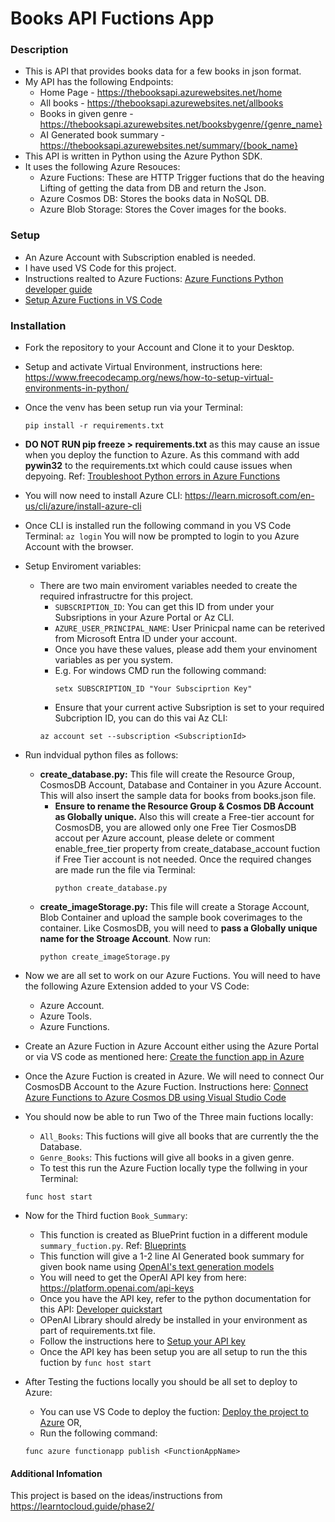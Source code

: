 # Books API Fuctions App
### Description
- This is API that provides books data for a few books in json format.
-	My API has the following Endpoints:
    - Home Page - https://thebooksapi.azurewebsites.net/home
    - All books - https://thebooksapi.azurewebsites.net/allbooks
    - Books in given genre - https://thebooksapi.azurewebsites.net/booksbygenre/{genre_name}
    - AI Generated book summary - https://thebooksapi.azurewebsites.net/summary/{book_name}
- This API is written in Python using the Azure Python SDK.
- It uses the following Azure Resouces:
    - Azure Fuctions: These are HTTP Trigger fuctions that do the heaving Lifting of getting the data from DB and return the Json.
    - Azure Cosmos DB: Stores the books data in NoSQL DB.
    - Azure Blob Storage: Stores the Cover images for the books.
  
### Setup
- An Azure Account with Subscription enabled is needed.
- I have used VS Code for this project.
- Instructions realted to Azure Fuctions: [Azure Functions Python developer guide](https://learn.microsoft.com/en-us/azure/azure-functions/functions-reference-python?tabs=asgi%2Capplication-level&pivots=python-mode-decorators)
- [Setup Azure Fuctions in VS Code](https://learn.microsoft.com/en-us/azure/azure-functions/create-first-function-vs-code-python?pivots=python-mode-decorators)

### Installation
- Fork the repository to your Account and Clone it to your Desktop.
- Setup and activate Virtual Environment, instructions here: https://www.freecodecamp.org/news/how-to-setup-virtual-environments-in-python/
- Once the venv has been setup run via your Terminal:
  ```
  pip install -r requirements.txt
  ```
- **DO NOT RUN pip freeze > requirements.txt** as this may cause an issue when you deploy the function to Azure. As this command with add **pywin32** to the requirements.txt which could cause issues when depyoing. Ref: [Troubleshoot Python errors in Azure Functions](https://learn.microsoft.com/en-us/azure/azure-functions/recover-python-functions?tabs=vscode%2Cbash&pivots=python-mode-decorators#the-package-supports-only-windows-and-macos-platforms)
- You will now need to install Azure CLI: https://learn.microsoft.com/en-us/cli/azure/install-azure-cli
- Once CLI is installed run the following command in you VS Code Terminal:
  ```az login```
  You will now be prompted to login to you Azure Account with the browser.
- Setup Enviroment variables:
     - There are two main enviroment variables needed to create the required infrastructre for this project.
         - ```SUBSCRIPTION_ID```: You can get this ID from under your Subsriptions in your Azure Portal or Az CLI.
         - ```AZURE_USER_PRINCIPAL_NAME```: User Prinicpal name can be reterived from Microsoft Entra ID under your account.
         - Once you have these values, please add them your envinoment variables as per you system.
         - E.g. For windows CMD run the following command:
           ```
           setx SUBSCRIPTION_ID "Your Subsciprtion Key"
           ```
         - Ensure that your current active Subsription is set to your required Subcription ID, you can do this vai Az CLI:
         ```
         az account set --subscription <SubscriptionId>
         ```
            
- Run indvidual python files as follows:
    - **create_database.py:** This file will create the Resource Group, CosmosDB Account, Database and Container in you Azure Account. This will also insert the sample data for books from books.json file.
        - **Ensure to rename the Resource Group & Cosmos DB Account as Globally unique.** Also this will create a Free-tier account for CosmosDB, you are allowed only one Free Tier CosmosDB accout per Azure account, please delete or comment enable_free_tier property 
            from create_database_account fuction if Free Tier account is not needed. Once the required changes are made run the file via Terminal:
          ```
          python create_database.py
          ```
    - **create_imageStorage.py:** This file will create a Storage Account, Blob Container and upload the sample book coverimages to the container. Like CosmosDB, you will need to **pass a Globally unique name for the Stroage Account**. Now run:
        ```
        python create_imageStorage.py
        ```
- Now we are all set to work on our Azure Fuctions. You will need to have the following Azure Extension added to your VS Code:
    - Azure Account.
    - Azure Tools.
    - Azure Functions.
- Create an Azure Fuction in Azure Account either using the Azure Portal or via VS code as mentioned here: [Create the function app in Azure](https://learn.microsoft.com/en-us/azure/azure-functions/create-first-function-vs-code-python?pivots=python-mode-decorators#publish-the-project-to-azure)
- Once the Azure Fuction is created in Azure. We will need to connect Our CosmosDB Account to the Azure Fuction. Instructions here: [Connect Azure Functions to Azure Cosmos DB using Visual Studio Code](https://learn.microsoft.com/en-us/azure/azure-functions/functions-add-output-binding-cosmos-db-vs-code?tabs=isolated-process%2Cv1&pivots=programming-language-python)
- You should now be able to run Two of the Three main fuctions locally:
    - ```All_Books```: This fuctions will give all books that are currently the the Database.
    - ```Genre_Books```: This fuctions will give all books in a given genre.
    - To test this run the Azure Fuction locally type the follwing in your Terminal:
    ```
    func host start
    ```
- Now for the Third fuction ```Book_Summary```:
    - This function is created as BluePrint fuction in a different module ```summary_fuction.py```. Ref: [Blueprints](https://learn.microsoft.com/en-us/azure/azure-functions/functions-reference-python?tabs=asgi%2Capplication-level&pivots=python-mode-decorators#blueprints)
    - This function will give a 1-2 line AI Generated book summary for given book name using [OpenAI's text generation models](https://platform.openai.com/docs/guides/text-generation)
    - You will need to get the OperAI API key from here: https://platform.openai.com/api-keys
    - Once you have the API key, refer to the python documentation for this API: [Developer quickstart](https://platform.openai.com/docs/quickstart?context=python)
    - OPenAI Library should alredy be installed in your environment as part of requirements.txt file.
    - Follow the instructions here to [Setup your API key](https://platform.openai.com/docs/quickstart/step-2-set-up-your-api-key)
    - Once the API key has been setup you are all setup to run the this fuction by ```func host start```

- After Testing the fuctions locally you should be all set to deploy to Azure:
    - You can use VS Code to deploy the fuction: [Deploy the project to Azure](https://learn.microsoft.com/en-us/azure/azure-functions/create-first-function-vs-code-python?pivots=python-mode-decorators#deploy-the-project-to-azure) OR,
    - Run the following command:
    ```
    func azure functionapp publish <FunctionAppName>
    ```
                 
#### Additional Infomation
This project is based on the ideas/instructions from https://learntocloud.guide/phase2/

